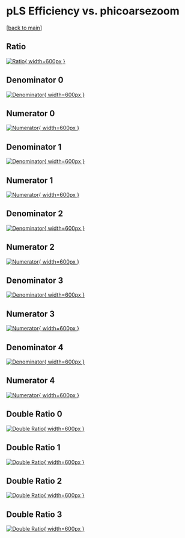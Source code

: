 # pLS Efficiency vs. phicoarsezoom

[[back to main](./)]



## Ratio

[![Ratio](../mtv/var/pLS_xtr_11_-1_eff_phicoarsezoom.png){ width=600px }](../mtv/var/pLS_xtr_11_-1_eff_phicoarsezoom.pdf)

## Denominator 0

[![Denominator](../mtv/den/pLS_xtr_11_-1_eff_phicoarsezoom_den0.png){ width=600px }](../mtv/den/pLS_xtr_11_-1_eff_phicoarsezoom_den0.pdf)

## Numerator 0

[![Numerator](../mtv/num/pLS_xtr_11_-1_eff_phicoarsezoom_num0.png){ width=600px }](../mtv/num/pLS_xtr_11_-1_eff_phicoarsezoom_num0.pdf)

## Denominator 1

[![Denominator](../mtv/den/pLS_xtr_11_-1_eff_phicoarsezoom_den1.png){ width=600px }](../mtv/den/pLS_xtr_11_-1_eff_phicoarsezoom_den1.pdf)

## Numerator 1

[![Numerator](../mtv/num/pLS_xtr_11_-1_eff_phicoarsezoom_num1.png){ width=600px }](../mtv/num/pLS_xtr_11_-1_eff_phicoarsezoom_num1.pdf)

## Denominator 2

[![Denominator](../mtv/den/pLS_xtr_11_-1_eff_phicoarsezoom_den2.png){ width=600px }](../mtv/den/pLS_xtr_11_-1_eff_phicoarsezoom_den2.pdf)

## Numerator 2

[![Numerator](../mtv/num/pLS_xtr_11_-1_eff_phicoarsezoom_num2.png){ width=600px }](../mtv/num/pLS_xtr_11_-1_eff_phicoarsezoom_num2.pdf)

## Denominator 3

[![Denominator](../mtv/den/pLS_xtr_11_-1_eff_phicoarsezoom_den3.png){ width=600px }](../mtv/den/pLS_xtr_11_-1_eff_phicoarsezoom_den3.pdf)

## Numerator 3

[![Numerator](../mtv/num/pLS_xtr_11_-1_eff_phicoarsezoom_num3.png){ width=600px }](../mtv/num/pLS_xtr_11_-1_eff_phicoarsezoom_num3.pdf)

## Denominator 4

[![Denominator](../mtv/den/pLS_xtr_11_-1_eff_phicoarsezoom_den4.png){ width=600px }](../mtv/den/pLS_xtr_11_-1_eff_phicoarsezoom_den4.pdf)

## Numerator 4

[![Numerator](../mtv/num/pLS_xtr_11_-1_eff_phicoarsezoom_num4.png){ width=600px }](../mtv/num/pLS_xtr_11_-1_eff_phicoarsezoom_num4.pdf)

## Double Ratio 0

[![Double Ratio](../mtv/ratio/pLS_xtr_11_-1_eff_phicoarsezoom_ratio0.png){ width=600px }](../mtv/ratio/pLS_xtr_11_-1_eff_phicoarsezoom_ratio0.pdf)

## Double Ratio 1

[![Double Ratio](../mtv/ratio/pLS_xtr_11_-1_eff_phicoarsezoom_ratio1.png){ width=600px }](../mtv/ratio/pLS_xtr_11_-1_eff_phicoarsezoom_ratio1.pdf)

## Double Ratio 2

[![Double Ratio](../mtv/ratio/pLS_xtr_11_-1_eff_phicoarsezoom_ratio2.png){ width=600px }](../mtv/ratio/pLS_xtr_11_-1_eff_phicoarsezoom_ratio2.pdf)

## Double Ratio 3

[![Double Ratio](../mtv/ratio/pLS_xtr_11_-1_eff_phicoarsezoom_ratio3.png){ width=600px }](../mtv/ratio/pLS_xtr_11_-1_eff_phicoarsezoom_ratio3.pdf)


